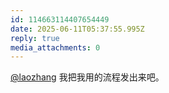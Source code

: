 ```yaml
---
id: 114663114407654449
date: 2025-06-11T05:37:55.995Z
reply: true
media_attachments: 0
---
```


[@laozhang](https://suo.si/@laozhang) 我把我用的流程发出来吧。

